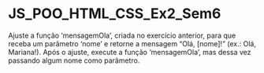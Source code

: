 # JS_POO_HTML_CSS_Ex2_Sem6

Ajuste a função ‘mensagemOla’, criada no exercício anterior, para que receba um parâmetro ‘nome’ e retorne a mensagem “Olá, [nome]!” (ex.: Olá, Mariana!). 
Após o ajuste, execute a função ‘mensagemOla’, mas dessa vez passando algum nome como parâmetro.
